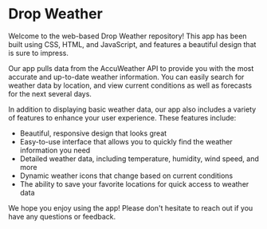 # Drop Weather
Welcome to the web-based Drop Weather repository! 
This app has been built using CSS, HTML, and JavaScript, and features a beautiful design that is sure to impress.

Our app pulls data from the AccuWeather API to provide you with the most accurate and up-to-date weather information. You can easily search for weather data by location, and view current conditions as well as forecasts for the next several days.

In addition to displaying basic weather data, our app also includes a variety of features to enhance your user experience. These features include:
* Beautiful, responsive design that looks great
* Easy-to-use interface that allows you to quickly find the weather information you need
* Detailed weather data, including temperature, humidity, wind speed, and more
* Dynamic weather icons that change based on current conditions
* The ability to save your favorite locations for quick access to weather data

We hope you enjoy using the app! Please don't hesitate to reach out if you have any questions or feedback. 

